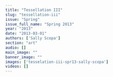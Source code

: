 ```yaml
---
title: "Tessellation III"
slug: "tessellation-iii"
issue: "Spring"
issue_full_name: "Spring 2013"
year: "2013"
date: "2013-03-01"
authors: ['Sally Scopa']
section: "art"
audio: []
main_image: ""
banner_image: ""
images: ['tesselation-iii-spr13-sally-scopa']
videos: []
---
```

